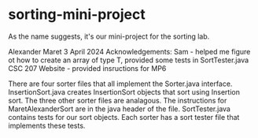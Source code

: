 # sorting-mini-project
As the name suggests, it's our mini-project for the sorting lab.

Alexander Maret 3 April 2024 Acknowledgements: 
Sam - helped me figure ot how to create an array of type T, provided some tests in SortTester.java
CSC 207 Website - provided insructions for MP6

There are four sorter files that all implement the Sorter.java interface. InsertionSort.java creates InsertionSort objects that sort using Insertion sort. The three other sorter files are analagous. The instructions for MaretAlexanderSort are in the java header of the file.
SortTester.java contains tests for our sort objects. Each sorter has a sort tester file that implements these tests.